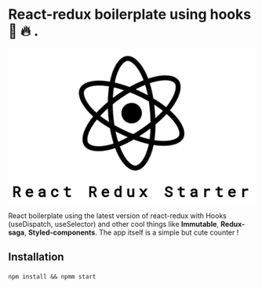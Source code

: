 # React-redux boilerplate using hooks :fishing_pole_and_fish: :fire: .

![image info](./src/assets/images/header.png)


React boilerplate using the latest version of react-redux with Hooks (useDispatch, useSelector) and other cool things like **Immutable**, **Redux-saga**, **Styled-components**. The app itself is a simple but cute counter !

## Installation

`npm install && npmm start`